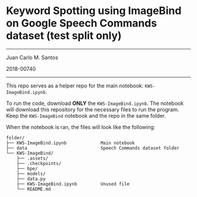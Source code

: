 # Keyword Spotting using ImageBind on Google Speech Commands dataset (test split only)
-----
Juan Carlo M. Santos

2018-00740

-----

This repo serves as a helper repo for the main notebook: `KWS-ImageBind.ipynb`.

To run the code, download **ONLY** the `KWS-ImageBind.ipynb`. The notebook will download this repository for the necessary files to run the program. Keep the `KWS-ImageBind` notebook and the repo in the same folder.

When the notebook is ran, the files will look like the following:


    folder/
    ├── KWS-ImageBind.ipynb             Main notebook
    ├── data                            Speech Commands dataset folder
    └── KWS-ImageBind/
        ├── .assets/
        ├── .checkpoints/
        ├── bpe/
        ├── models/
        ├── data.py
        ├── KWS-ImageBind.ipynb         Unused file
        └── README.md
    
